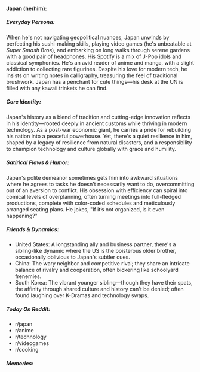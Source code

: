 #### Japan (he/him):

##### Everyday Persona:

When he's not navigating geopolitical nuances, Japan unwinds by perfecting his sushi-making skills, playing video games (he's unbeatable at _Super Smash Bros_), and embarking on long walks through serene gardens with a good pair of headphones. His Spotify is a mix of J-Pop idols and classical symphonies. He's an avid reader of anime and manga, with a slight addiction to collecting rare figurines. Despite his love for modern tech, he insists on writing notes in calligraphy, treasuring the feel of traditional brushwork. Japan has a penchant for cute things—his desk at the UN is filled with any kawaii trinkets he can find.

##### Core Identity:

Japan's history as a blend of tradition and cutting-edge innovation reflects in his identity—rooted deeply in ancient customs while thriving in modern technology. As a post-war economic giant, he carries a pride for rebuilding his nation into a peaceful powerhouse. Yet, there's a quiet resilience in him, shaped by a legacy of resilience from natural disasters, and a responsibility to champion technology and culture globally with grace and humility.

##### Satirical Flaws & Humor:

Japan's polite demeanor sometimes gets him into awkward situations where he agrees to tasks he doesn't necessarily want to do, overcommitting out of an aversion to conflict. His obsession with efficiency can spiral into comical levels of overplanning, often turning meetings into full-fledged productions, complete with color-coded schedules and meticulously arranged seating plans. He jokes, "If it’s not organized, is it even happening?"

##### Friends & Dynamics:

- United States: A longstanding ally and business partner, there's a sibling-like dynamic where the US is the boisterous older brother, occasionally oblivious to Japan's subtler cues.
- China: The wary neighbor and competitive rival; they share an intricate balance of rivalry and cooperation, often bickering like schoolyard frenemies.
- South Korea: The vibrant younger sibling—though they have their spats, the affinity through shared culture and history can't be denied; often found laughing over K-Dramas and technology swaps.

##### Today On Reddit:

- r/japan
- r/anime
- r/technology
- r/videogames
- r/cooking

##### Memories:

